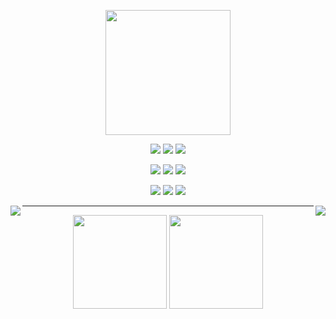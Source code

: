 <!--
<p align="center">
  <a href="https://git.io/typing-svg"><img src="https://readme-typing-svg.demolab.com?font=Libre+Barcode+39&size=100&pause=1000&color=2C2EF7&center=true&vCenter=true&random=false&width=435&lines=ysolarh" alt="Typing SVG" /></a>
</p>
-->

<!---
<img align="right" height="115" src="http://mazassumnida.wtf/api/v2/generate_badge?boj=solbaram"/>
-->

<!-- ### 🛠 Languages and Tools -->
<p align="center">
  <img width="200" src="https://github.com/ysolarh/ysolarh/assets/109467066/9120d64f-11b6-4779-a5f0-82deca906fa6">
</p>
<p align="center">
  <img src="https://img.shields.io/badge/-Python-21232A?style=flat&logo=python"/>
  <img src="https://img.shields.io/badge/-C-21232A?style=flat&logo=C&logoColor=A8B9CC"/>
  <img src="https://img.shields.io/badge/-Java-21232A?style=flat&logo=Java&logoColor=FFA518"/>
</p>
<p align="center">
  <img src="https://img.shields.io/badge/-HTML-21232A?style=flat&logo=HTML5"/>
  <img src="https://img.shields.io/badge/-CSS-21232A?style=flat&logo=CSS3&logoColor=1572B6"/>
  <img src="https://img.shields.io/badge/-JavaScript-21232A?style=flat&logo=javascript"/>
</p>
<p align="center">
  <img src="https://img.shields.io/badge/-SQLite-21232A?style=flat&logo=SQLite&logoColor=003B57"/>
  <img src="https://img.shields.io/badge/-MySQL-21232A?style=flat&logo=MySQL&logoColor=4479A1"/>
  <img src="https://img.shields.io/badge/-Linux-21232A?style=flat&logo=Linux&logoColor=FCC624"/>
</p>

<!--
<p align="center">
  <img src="https://img.shields.io/badge/-Git-21232A?style=flat&logo=git"/>
  <img src="https://img.shields.io/badge/-GitHub-21232A?style=flat&logo=github"/>
  <img src="https://img.shields.io/badge/-Markdown-21232A?style=flat&logo=markdown"/>
</p>
<p align="center">
  <img src="https://img.shields.io/badge/-Vim-21232A?style=flat&logo=Vim&logoColor=019733"/>
  <img src="https://img.shields.io/badge/-Visual%20Studio%20Code-21232A?style=flat&logo=visual-studio-code&logoColor=007ACC"/>
  <img src="https://img.shields.io/badge/-IntelliJ%20IDEA-21232A?style=flat&logo=IntelliJ-IDEA"/>
</p>
-->

<!--
이전 색 참고용
<img src="https://img.shields.io/badge/-Visual%20Studio%20Code-05122A?style=flat&logo=visual-studio-code&logoColor=007ACC"/>

![Python](https://img.shields.io/badge/-Python-060F2C?style=flat&logo=python)&nbsp;
![Java](https://img.shields.io/badge/-Java-060F2C?style=flat&logo=Java&logoColor=FFA518)&nbsp;
![C](https://img.shields.io/badge/-C-060F2C?style=flat&logo=C&logoColor=A8B9CC)&nbsp;
![JavaScript](https://img.shields.io/badge/-JavaScript-060F2C?style=flat&logo=javascript)&nbsp;
![HTML](https://img.shields.io/badge/-HTML-060F2C?style=flat&logo=HTML5)&nbsp;
![CSS](https://img.shields.io/badge/-CSS-060F2C?style=flat&logo=CSS3&logoColor=1572B6)&nbsp;\
![SQLite](https://img.shields.io/badge/-SQLite-060F2C?style=flat&logo=SQLite&logoColor=003B57)&nbsp;
![MySQL](https://img.shields.io/badge/-MySQL-060F2C?style=flat&logo=MySQL&logoColor=4479A1)&nbsp;
![Linux](https://img.shields.io/badge/-Linux-060F2C?style=flat&logo=Linux&logoColor=FCC624)&nbsp;
![Vim](https://img.shields.io/badge/-Vim-060F2C?style=flat&logo=Vim&logoColor=019733)
-->

<p align="center">
    <a align="left" href="https://github.com/yyysolhhh"><img align="left" src="https://img.shields.io/badge/-yyysolhhh-57c0dd?style=flat&logo=Github&logoColor=252B36"/></a>
    <img align="right" src="https://hits.seeyoufarm.com/api/count/incr/badge.svg?url=https%3A%2F%2Fgithub.com%2Fysolarh%2Fhit-counter&count_bg=%2357C0DD&title_bg=%23242938&icon=&icon_color=%23E7E7E7&title=hits&edge_flat=false"/>
</p>

<div><hr>

<p align="center">
  <!-- <img height=150 align="center" src="https://github-readme-stats.vercel.app/api?username=ysolarh&show_icons=true&theme=react&include_all_commits=true&count_private=true"/> --> 
  <img height=150 align="center" src="https://github-readme-stats.vercel.app/api?username=ysolarh&show_icons=true&theme=react"/>  
  <img height=150 align="center" src="https://github-readme-stats.vercel.app/api/top-langs?username=ysolarh&layout=compact&langs_count=8&card_width=320&theme=react"/>
</p>

<!--
### 📈 GitHub Analytics

### 📫 Contact
-->

